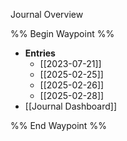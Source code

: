 Journal Overview

%% Begin Waypoint %%
- **Entries**
	- [[2023-07-21]]
	- [[2025-02-25]]
	- [[2025-02-26]]
	- [[2025-02-28]]
- [[Journal Dashboard]]

%% End Waypoint %%